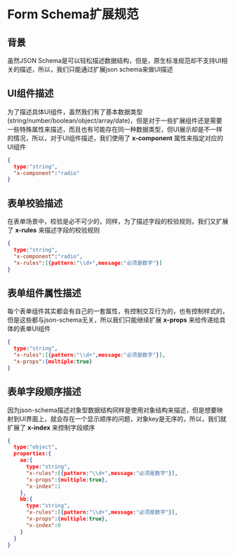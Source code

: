 # Form Schema扩展规范

## 背景

虽然JSON Schema是可以轻松描述数据结构，但是，原生标准规范却不支持UI相关的描述，所以，我们只能通过扩展json schema来做UI描述



## UI组件描述

为了描述具体UI组件，虽然我们有了基本数据类型(string/number/boolean/object/array/date)，但是对于一些扩展组件还是需要一些特殊属性来描述，而且也有可能存在同一种数据类型，但UI展示却是不一样的情况，所以，对于UI组件描述，我们使用了 **x-component** 属性来指定对应的UI组件

```json
{
  type:"string",
  "x-component":"radio"
}
```



## 表单校验描述

在表单场景中，校验是必不可少的，同样，为了描述字段的校验规则，我们又扩展了 **x-rules** 来描述字段的校验规则

```json
{
  type:"string",
  "x-component":"radio",
  "x-rules":[{pattern:"\\d+",message:"必须是数字"}]
}
```



## 表单组件属性描述

每个表单组件其实都会有自己的一套属性，有控制交互行为的，也有控制样式的，但是这些都与json-schema无关，所以我们只能继续扩展 **x-props** 来给传递给具体的表单UI组件

```json
{
  type:"string",
  "x-rules":[{pattern:"\\d+",message:"必须是数字"}],
  "x-props":{multiple:true}
}
```



## 表单字段顺序描述

因为json-schema描述对象型数据结构同样是使用对象结构来描述，但是想要映射到UI界面上，就会存在一个显示顺序的问题，对象key是无序的，所以，我们就扩展了 **x-index** 来控制字段顺序

```json
{
  type:"object",
  properties:{
    aa:{
      type:"string",
      "x-rules":[{pattern:"\\d+",message:"必须是数字"}],
      "x-props":{multiple:true},
      "x-index":1
    },
    bb:{
      type:"string",
      "x-rules":[{pattern:"\\d+",message:"必须是数字"}],
      "x-props":{multiple:true},
      "x-index":0
    }
  }
}
```